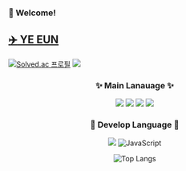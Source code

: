 ### :wave: Welcome!

## <a href="https://codingbread.tistory.com/"> :airplane: YE EUN </a>
[![Solved.ac
프로필](http://mazassumnida.wtf/api/mini/generate_badge?boj=백준아이디)](https://solved.ac/alice6580) <a href="https://codingbread.tistory.com/"> <img src="https://img.shields.io/badge/linkedin-%230A66C2.svg?&style=for-the-badge&logo=linkedin&logoColor=white" /> </a>
<div align = "center"> 
  
### ✨ Main Lanauage ✨

<img src="https://img.shields.io/badge/swift-%23FA7343.svg?&style=for-the-badge&logo=swift&logoColor=white" /> <img src="https://img.shields.io/badge/ios-%23000000.svg?&style=for-the-badge&logo=ios&logoColor=white" /> <img src="https://img.shields.io/badge/java-%23007396.svg?&style=for-the-badge&logo=java&logoColor=white" /> <img src="https://img.shields.io/badge/android-%233DDC84.svg?&style=for-the-badge&logo=android&logoColor=black" />


### 💬 Develop Language 💬

<img src="https://img.shields.io/badge/node.js-%23339933.svg?&style=for-the-badge&logo=node.js&logoColor=white"/> ![JavaScript](https://img.shields.io/badge/javascript-%23323330.svg?style=for-the-badge&logo=javascript&logoColor=%23F7DF1E)


![Top Langs](https://github-readme-stats.vercel.app/api/top-langs/?username=kimyenida&layout=compact)
</div>
<!--
**kimyenida/kimyenida** is a ✨ _special_ ✨ repository because its `README.md` (this file) appears on your GitHub profile.

Here are some ideas to get you started:

- 🔭 I’m currently working on ...
- 🌱 I’m currently learning ...
- 👯 I’m looking to collaborate on ...
- 🤔 I’m looking for help with ...
- 💬 Ask me about ...
- 📫 How to reach me: ...
- 😄 Pronouns: ...
- ⚡ Fun fact: ...
-->

